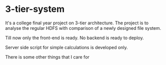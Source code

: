 # 3-tier-system
It's a college final year project on 3-tier architecture. The project is to analyse the regular HDFS with comparison of a newly designed file system.

Till now only the front-end is ready. No backend is ready to deploy.

Server side script for simple calculations is developed only.

There is some other things that I care for
